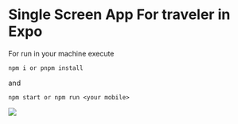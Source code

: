 # Single Screen App For traveler in Expo



For run in your machine execute

`npm i or pnpm install`

and

`npm start or npm run <your mobile>`


![](https://raw.githubusercontent.com/dazh-dv/expo-app-travelers/main/assets/20231108_015833_Captura_de%20pantalla%202023-11-08%20015820.png)
